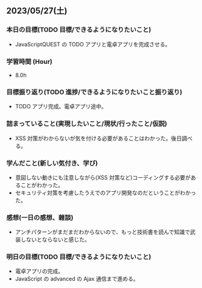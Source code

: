 ## 2023/05/27(土)

### 本日の目標(TODO 目標/できるようになりたいこと)

- JavaScriptQUEST の TODO アプリと電卓アプリを完成させる。

### 学習時間 (Hour)

- 8.0h

### 目標振り返り(TODO 進捗/できるようになりたいこと振り返り)

- TODO アプリ完成。電卓アプリ途中。

### 詰まっていること(実現したいこと/現状/行ったこと/仮説)

- XSS 対策がわからないが気を付ける必要があることはわかった。後日調べる。

### 学んだこと(新しい気付き、学び)

- 意図しない動きにも注意しながら(XSS 対策など)コーディングする必要があることがわかった。
- セキュリティ対策を考慮したうえでのアプリ開発なのだということがわかった。

### 感想(一日の感想、雜談)

- アンチパターンがまだまだわからないので、もっと技術書を読んで知識で武装しないとならないと感じた。

### 明日の目標(TODO 目標/できるようになりたいこと)

- 電卓アプリの完成。
- JavaScript の advanced の Ajax 通信まで進める。
